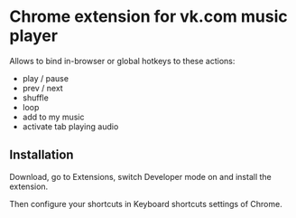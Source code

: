 # Chrome extension for vk.com music player

Allows to bind in-browser or global hotkeys to these actions:

  * play / pause
  * prev / next
  * shuffle
  * loop
  * add to my music
  * activate tab playing audio

## Installation

Download, go to Extensions, switch Developer mode on and install the extension.

Then configure your shortcuts in Keyboard shortcuts settings of Chrome.

